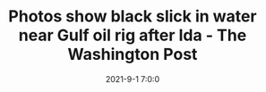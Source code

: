---
"title": "Photos show black slick in water near Gulf oil rig after Ida - The Washington Post"
"date": "2021-9-1 7:0:0"
"feed_name": "GOOGLENEWS"
"feed_website": "https://news.google.com/search?q=drilling%2Bincident&hl=en-US&gl=US&ceid=US:en"
"feed_rss": "https://news.google.com/rss/search?q=drilling%2Bincident&hl=en-US&gl=US&ceid=US:en"
"link": "https://www.washingtonpost.com/business/photos-show-black-slick-in-water-near-gulf-oil-rig-after-ida/2021/09/01/0af98bb4-0b7c-11ec-a7c8-61bb7b3bf628_story.html"
"file": "_posts/2021-9-1-7-0-0_GOOGLENEWS_2ce43d2f2cf269340d41ba3cf27332c40ecab325.md"
"accident": "1"
"drilling": "1"
---